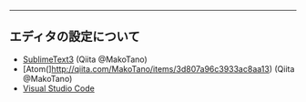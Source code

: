 ----
エディタの設定について
----

- [SublimeText3](http://qiita.com/MakoTano/items/4407d51f4ec28684958e) (Qiita @MakoTano)
- [Atom(]http://qiita.com/MakoTano/items/3d807a96c3933ac8aa13) (Qiita @MakoTano)
- [Visual Studio Code](visual_studio_code.md)
